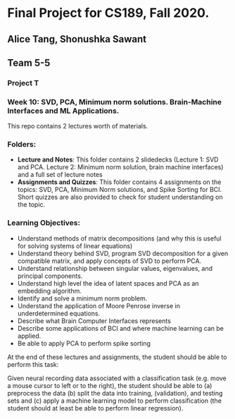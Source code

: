 # Final Project for CS189, Fall 2020.
## Alice Tang, Shonushka Sawant
## Team 5-5

### **Project T**
### Week 10: SVD, PCA, Minimum norm solutions. Brain-Machine Interfaces and ML Applications.

This repo contains 2 lectures worth of materials. 

### Folders:
* **Lecture and Notes**: This folder contains 2 slidedecks (Lecture 1: SVD and PCA. Lecture 2: Minimum norm solution, brain machine interfaces) and a full set of lecture notes
* **Assignments and Quizzes**: This folder contains 4 assignments on the topics: SVD, PCA, Minimum Norm solutions, and Spike Sorting for BCI. Short quizzes are also provided to check for student understanding on the topic. 

### Learning Objectives:
* Understand methods of matrix decompositions (and why this is useful for solving systems of linear equations)
* Understand theory behind SVD, program SVD decomposition for a given compatible matrix, and apply concepts of SVD to perform PCA.
* Understand relationship between singular values, eigenvalues, and principal components.
* Understand high level the idea of latent spaces and PCA as an embedding algorithm.
* Identify and solve a minimum norm problem.
* Understand the application of Moore Penrose inverse in underdetermined equations.
* Describe what Brain Computer Interfaces represents
* Describe some applications of BCI and where machine learning can be applied. 
* Be able to apply PCA to perform spike sorting

At the end of these lectures and assignments, the student should be able to perform this task:

Given neural recording data associated with a classification task (e.g. move a mouse cursor to left or to the right), the student should be able to (a) preprocess the data (b) split the data into training, (validation), and testing sets and (c) apply a machine learning model to perform classification (the student should at least be able to perform linear regression).
